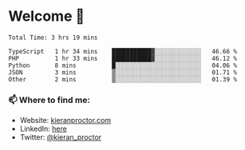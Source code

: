 # Welcome 🦘

<!--START_SECTION:waka-->

```text
Total Time: 3 hrs 19 mins

TypeScript   1 hr 34 mins    ███████████▓░░░░░░░░░░░░░   46.66 %
PHP          1 hr 33 mins    ███████████▓░░░░░░░░░░░░░   46.12 %
Python       8 mins          █░░░░░░░░░░░░░░░░░░░░░░░░   04.06 %
JSON         3 mins          ▒░░░░░░░░░░░░░░░░░░░░░░░░   01.71 %
Other        2 mins          ▒░░░░░░░░░░░░░░░░░░░░░░░░   01.39 %
```

<!--END_SECTION:waka-->

### 📫 Where to find me:

-   Website: [kieranproctor.com](https://kieranproctor.com/)
-   LinkedIn: [here](https://www.linkedin.com/in/kieran-proctor-086b5a159/)
-   Twitter: [@kieran_proctor](https://twitter.com/kieran_proctor)
